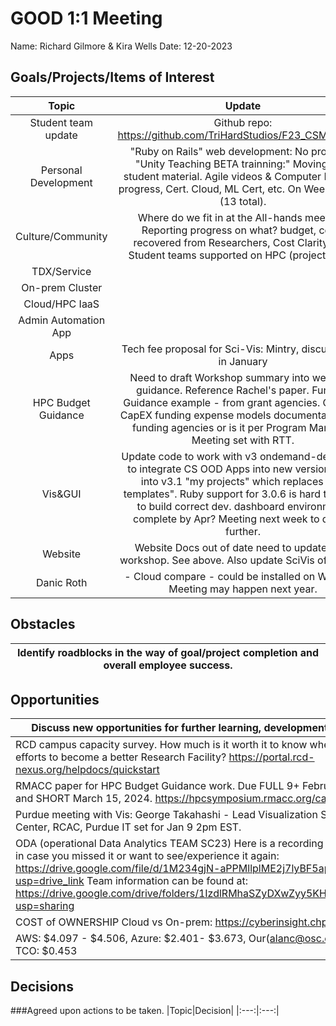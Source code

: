 # GOOD 1:1 Meeting 
Name: Richard Gilmore & Kira Wells
Date: 12-20-2023
## Goals/Projects/Items of Interest 
|Topic|Update|
|:---:|:---:|
|Student team update | Github repo: https://github.com/TriHardStudios/F23_CSM_Gilmore
|Personal Development|"Ruby on Rails" web development: No progress. "Unity Teaching BETA trainning:" Moving in to student material. Agile videos & Computer Prof: No progress, Cert. Cloud, ML Cert, etc. On Week 9 of 12 (13 total).
|Culture/Community|Where do we fit in at the All-hands meeting? Reporting progress on what? budget, costs recovered from Researchers, Cost Clarity App, Student teams supported on HPC (project titles!) 
|TDX/Service| 
|On-prem Cluster|
|Cloud/HPC IaaS| 
|Admin Automation App|
|Apps| Tech fee proposal for Sci-Vis: Mintry, discuss more in January
|HPC Budget Guidance| Need to draft Workshop summary into webpage guidance. Reference Rachel's paper. Funding Guidance example - from grant agencies. OpEX vs CapEX funding expense models documentation, Per funding agencies or is it per Program Manager. Meeting set with RTT.
|Vis&GUI| Update code to work with v3 ondemand-dev. Need to integrate CS OOD Apps into new version. Look into v3.1 "my projects" which replaces "my templates". Ruby support for 3.0.6 is hard to install to build correct dev. dashboard environment. complete by Apr? Meeting next week to dicuss further.
|Website| Website Docs out of date need to update after workshop. See above. Also update SciVis offering. ~
|Danic Roth |- Cloud compare - could be installed on Wendian. Meeting may happen next year.

## Obstacles
|Identify roadblocks in the way of goal/project completion and overall employee success.|
|---|

## Opportunities 
|Discuss new opportunities for further learning, development, and growth.|
|---|
|RCD campus capacity survey. How much is it worth it to know where to focus our efforts to become a better Research Facility? https://portal.rcd-nexus.org/helpdocs/quickstart
|RMACC paper for HPC Budget Guidance work. Due FULL 9+ February 02, 2024. and SHORT March 15, 2024. https://hpcsymposium.rmacc.org/call-for-papers
|Purdue meeting with Vis: George Takahashi - Lead Visualization Scientist, Envision Center, RCAC, Purdue IT set for Jan 9 2pm EST.
|ODA (operational Data Analytics TEAM SC23) Here is a recording of the ODA BoF in case you missed it or want to see/experience it again: https://drive.google.com/file/d/1M234gjN-aPPMllplME2j7lyBF5apJab9/view?usp=drive_link Team information can be found at: https://drive.google.com/drive/folders/1IzdlRMhaSZyDXwZyy5KHOLtVMVC0_s42?usp=sharing
|COST of OWNERSHIP Cloud vs On-prem: https://cyberinsight.chpc.utah.edu/
|AWS: $4.097 - $4.506, Azure: $2.401- $3.673, Our(alanc@osc.edu) on-prem TCO: $0.453
## Decisions
###Agreed upon actions to be taken.
|Topic|Decision|
|:---:|:---:|
